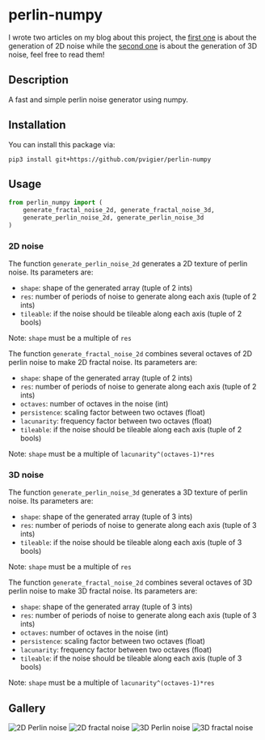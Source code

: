# perlin-numpy

I wrote two articles on my blog about this project, the [first one](https://pvigier.github.io/2018/06/13/perlin-noise-numpy.html)  is about the generation of 2D noise while the [second one](https://pvigier.github.io/2018/11/02/3d-perlin-noise-numpy.html) is about the generation of 3D noise, feel free to read them!

## Description

A fast and simple perlin noise generator using numpy.

## Installation

You can install this package via:

```
pip3 install git+https://github.com/pvigier/perlin-numpy
```

## Usage

```python
from perlin_numpy import (
    generate_fractal_noise_2d, generate_fractal_noise_3d,
    generate_perlin_noise_2d, generate_perlin_noise_3d
)
```

### 2D noise

The function `generate_perlin_noise_2d` generates a 2D texture of perlin noise. Its parameters are:

* `shape`: shape of the generated array (tuple of 2 ints)
* `res`: number of periods of noise to generate along each axis (tuple of 2 ints)
* `tileable`: if the noise should be tileable along each axis (tuple of 2 bools)

Note: `shape` must be a multiple of `res`

The function `generate_fractal_noise_2d` combines several octaves of 2D perlin noise to make 2D fractal noise. Its parameters are:

* `shape`: shape of the generated array (tuple of 2 ints)
* `res`: number of periods of noise to generate along each axis (tuple of 2 ints)
* `octaves`: number of octaves in the noise (int)
* `persistence`: scaling factor between two octaves (float)
* `lacunarity`: frequency factor between two octaves (float)
* `tileable`: if the noise should be tileable along each axis (tuple of 2 bools)

Note: `shape` must be a multiple of `lacunarity^(octaves-1)*res`


### 3D noise

The function `generate_perlin_noise_3d` generates a 3D texture of perlin noise. Its parameters are:

* `shape`: shape of the generated array (tuple of 3 ints)
* `res`: number of periods of noise to generate along each axis (tuple of 3 ints)
* `tileable`: if the noise should be tileable along each axis (tuple of 3 bools)

Note: `shape` must be a multiple of `res`

The function `generate_fractal_noise_2d` combines several octaves of 3D perlin noise to make 3D fractal noise. Its parameters are:

* `shape`: shape of the generated array (tuple of 3 ints)
* `res`: number of periods of noise to generate along each axis (tuple of 3 ints)
* `octaves`: number of octaves in the noise (int)
* `persistence`: scaling factor between two octaves (float)
* `lacunarity`: frequency factor between two octaves (float)
* `tileable`: if the noise should be tileable along each axis (tuple of 3 bools)

Note: `shape` must be a multiple of `lacunarity^(octaves-1)*res`

## Gallery

![2D Perlin noise](https://github.com/pvigier/perlin-numpy/raw/master/examples/perlin2d.png)
![2D fractal noise](https://github.com/pvigier/perlin-numpy/raw/master/examples/fractal2d.png)
![3D Perlin noise](https://github.com/pvigier/perlin-numpy/raw/master/examples/perlin3d.gif)
![3D fractal noise](https://github.com/pvigier/perlin-numpy/raw/master/examples/fractal3d.gif)
